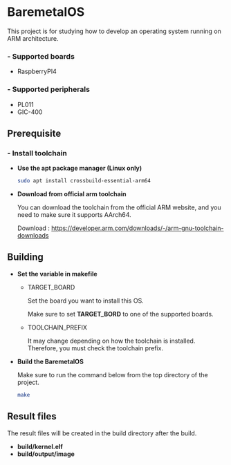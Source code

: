 # BaremetalOS

This project is for studying how to develop an operating system running on ARM architecture.

### - Supported boards
- RaspberryPI4

### - Supported peripherals
- PL011
- GIC-400

## Prerequisite

### - Install toolchain

- **Use the apt package manager (Linux only)**
    ```bash
    sudo apt install crossbuild-essential-arm64
    ```
- **Download from official arm toolchain**
    
    You can download the toolchain from the official ARM website, and you need to make sure it supports AArch64.

    Download : https://developer.arm.com/downloads/-/arm-gnu-toolchain-downloads


## Building

- **Set the variable in makefile**

    - TARGET_BOARD
        
        Set the board you want to install this OS.

        Make sure to set **TARGET_BORD** to one of the supported boards.
        
    - TOOLCHAIN_PREFIX

        It may change depending on how the toolchain is installed.
        Therefore, you must check the toolchain prefix.

- **Build the BaremetalOS**

    Make sure to run the command below from the top directory of the project.
    ```bash
    make
    ```

## Result files

The result files will be created in the build directory after the build.

- **build/kernel.elf**
- **build/output/image**

